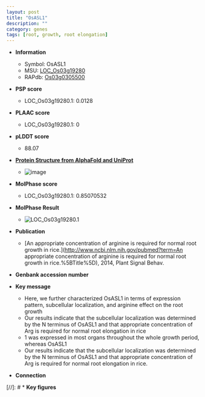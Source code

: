```yaml
---
layout: post
title: "OsASL1"
description: ""
category: genes
tags: [root, growth, root elongation]
---
```


* **Information**  
    + Symbol: OsASL1  
    + MSU: [LOC_Os03g19280](http://rice.plantbiology.msu.edu/cgi-bin/ORF_infopage.cgi?orf=LOC_Os03g19280)  
    + RAPdb: [Os03g0305500](http://rapdb.dna.affrc.go.jp/viewer/gbrowse_details/irgsp1?name=Os03g0305500)  

* **PSP score**  
    + LOC_Os03g19280.1: 0.0128 

* **PLAAC score**  
    + LOC_Os03g19280.1: 0 

* **pLDDT score**
    + 88.07

* **[Protein Structure from AlphaFold and UniProt](https://www.uniprot.org/uniprotkb/Q10MK5/entry#structure)**
    + ![image](https://ricepsp.github.io/images/Q1/AF-Q10MK5-F1.png)

* **MolPhase score**
    + LOC_Os03g19280.1: 0.85070532

* **MolPhase Result**
    + ![LOC_Os03g19280.1](https://304243504.github.io/Pictures/LOC_Os03g/LOC_Os03g19280.1.png)

* **Publication**  
    + [An appropriate concentration of arginine is required for normal root growth in rice.](http://www.ncbi.nlm.nih.gov/pubmed?term=An appropriate concentration of arginine is required for normal root growth in rice.%5BTitle%5D), 2014, Plant Signal Behav.

* **Genbank accession number**  

* **Key message**  
    + Here, we further characterized OsASL1 in terms of expression pattern, subcellular localization, and arginine effect on the root growth
    + Our results indicate that the subcellular localization was determined by the N terminus of OsASL1 and that appropriate concentration of Arg is required for normal root elongation in rice
    + 1 was expressed in most organs throughout the whole growth period, whereas OsASL1
    + Our results indicate that the subcellular localization was determined by the N terminus of OsASL1 and that appropriate concentration of Arg is required for normal root elongation in rice.

* **Connection**  

[//]: # * **Key figures**  


